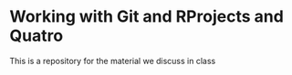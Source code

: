 
# Working with Git and RProjects and Quatro

<!-- badges: start -->
<!-- badges: end -->

This is a repository for the material we discuss in class